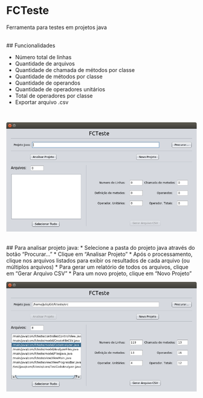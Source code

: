 # FCTeste
Ferramenta para testes em projetos java

<br />
## Funcionalidades

* Número total de linhas
* Quantidade de arquivos
* Quantidade de chamada de métodos por classe
* Quantidade de métodos por classe
* Quantidade de operandos
* Quantidade de operadores unitários
* Total de operadores por classe
* Exportar arquivo .csv


<br />

![FCTeste Plataforma](https://github.com/JulioMCDias/fcteste/raw/master/img/ViewMain.png "FCTeste Plataforma")


<br />
## Para analisar projeto java:
* Selecione a pasta do projeto java através do botão “Procurar...”
* Clique em “Analisar Projeto”
* Após o processamento, clique nos arquivos listados para exibir os resultados de cada arquivo (ou múltiplos arquivos)
* Para gerar um relatório de todos os arquivos, clique em “Gerar Arquivo CSV”
* Para um novo projeto, clique em “Novo Projeto”
<br />

![FCTeste Plataforma](https://github.com/JulioMCDias/fcteste/raw/master/img/ViewMain2.png "FCTeste Plataforma")

